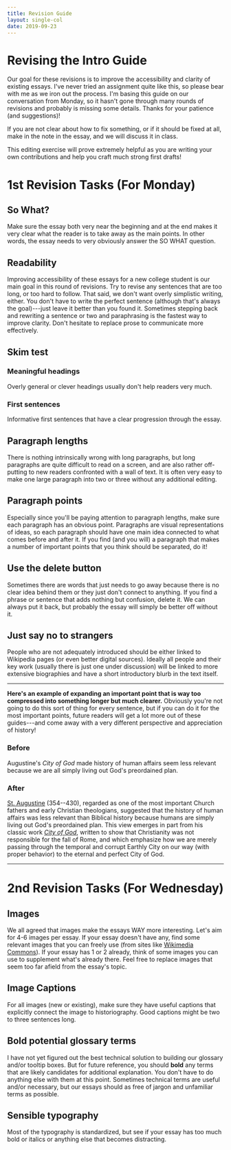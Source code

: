 ```yaml
---
title: Revision Guide
layout: single-col
date: 2019-09-23
---
```


# Revising the Intro Guide

Our goal for these revisions is to improve the accessibility and clarity of existing essays. I've never tried an assignment quite like this, so please bear with me as we iron out the process. I'm basing this guide on our conversation from Monday, so it hasn't gone through many rounds of revisions and probably is missing some details. Thanks for your patience (and suggestions)!

If you are not clear about how to fix something, or if it should be fixed at all, make in the note in the essay, and we will discuss it in class.

This editing exercise will prove extremely helpful as you are writing your own contributions and help you craft much strong first drafts!

# 1st Revision Tasks (For Monday)

## So What?
Make sure the essay both very near the beginning and at the end makes it very clear what the reader is to take away as the main points. In other words, the essay needs to very obviously answer the SO WHAT question.

## Readability
Improving accessibility of these essays for a new college student is our main goal in this round of revisions. Try to revise any sentences that are too long, or too hard to follow. That said, we don't want overly simplistic writing, either. You don't have to write the perfect sentence (although that's always the goal)---just leave it better than you found it. Sometimes stepping back and rewriting a sentence or two and paraphrasing is the fastest way to improve clarity. Don't hesitate to replace prose to communicate more effectively.

## Skim test

### Meaningful headings
Overly general or clever headings usually don't help readers very much.

### First sentences
Informative first sentences that have a clear progression through the essay.

## Paragraph lengths
There is nothing intrinsically wrong with long paragraphs, but long paragraphs are quite difficult to read on a screen, and are also rather off-putting to new readers confronted with a wall of text. It is often very easy to make one large paragraph into two or three without any additional editing.

## Paragraph points
Especially since you'll be paying attention to paragraph lengths, make sure each paragraph has an obvious point. Paragraphs are visual representations of ideas, so each paragraph should have one main idea connected to what comes before and after it. If you find (and you will) a paragraph that makes a number of important points that you think should be separated, do it!


## Use the delete button
Sometimes there are words that just needs to go away because there is no clear idea behind them or they just don't connect to anything. If you find a phrase or sentence that adds nothing but confusion, delete it. We can always put it back, but probably the essay will simply be better off without it.

## Just say no to strangers
People who are not adequately introduced should be either linked to Wikipedia pages (or even better digital sources). Ideally all people and their key work (usually there is just one under discussion) will be linked to more extensive biographies and have a short introductory blurb in the text itself.

---
**Here's an example of expanding an important point that is way too compressed into something longer but much clearer.** Obviously you're not going to do this sort of thing for every sentence, but if you can do it for the most important points, future readers will get a lot more out of these guides---and come away with a very different perspective and appreciation of history!

### Before
Augustine's _City of God_ made history of human affairs seem less relevant because we are all simply living out God's preordained plan.

### After
[St. Augustine](https://en.wikipedia.org/wiki/Augustine_of_Hippo) (354--430), regarded as one of the most important Church fathers and early Christian theologians, suggested that the history of human affairs was less relevant than Biblical history because humans are simply living out God's preordained plan. This view emerges in part from his classic work [_City of God_](https://en.wikipedia.org/wiki/The_City_of_God), written to show that Christianity was not responsible for the fall of Rome, and which emphasize how we are merely passing through the temporal and corrupt Earthly City on our way (with proper behavior) to the eternal and perfect City of God.

---


# 2nd Revision Tasks (For Wednesday)

## Images
We all agreed that images make the essays WAY more interesting. Let's aim for 4-6 images per essay. If your essay doesn't have any, find some relevant images that you can freely use (from sites like [Wikimedia Commons](https://commons.wikimedia.org/wiki/Main_Page)). If your essay has 1 or 2 already, think of some images you can use to supplement what's already there. Feel free to replace images that seem too far afield from the essay's topic.

## Image Captions
For all images (new or existing), make sure they have useful captions that explicitly connect the image to historiography. Good captions might be two to three sentences long.

## Bold potential glossary terms
I have not yet figured out the best technical solution to building our glossary and/or tooltip boxes. But for future reference, you should **bold** any terms that are likely candidates for additional explanation. You don't have to do anything else with them at this point. Sometimes technical terms are useful and/or necessary, but our essays should as free of jargon and unfamiliar terms as possible.

## Sensible typography
Most of the typography is standardized, but see if your essay has too much bold or italics or anything else that becomes distracting.
